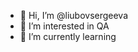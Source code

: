 - 👋 Hi, I’m @liubovsergeeva
- 👀 I’m interested in QA
- 🌱 I’m currently learning 



<!---
liubovsergeevawp1/liubovsergeevawp1 is a ✨ special ✨ repository because its `README.md` (this file) appears on your GitHub profile.
You can click the Preview link to take a look at your changes.
--->
